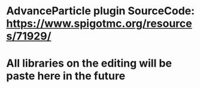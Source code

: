 #
# AdvanceParticle plugin SourceCode: https://www.spigotmc.org/resources/71929/ 
#
# All libraries on the editing will be paste here in the future

